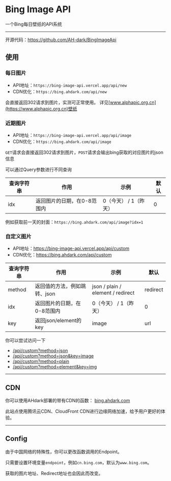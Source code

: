 # Bing Image API

一个Bing每日壁纸的API系统

---

开源代码：<https://github.com/AH-dark/BingImageApi>

## 使用

### 每日图片

- API地址：`https://bing-image-api.vercel.app/api/new`
- CDN优化：`https://bing.ahdark.com/api/new`

会直接返回302请求到图片，实测可正常使用。 详见[www.alphapic.org.cn](https://www.alphapic.org.cn)壁纸

### 近期图片

- API地址：`https://bing-image-api.vercel.app/api/image`
- CDN优化：`https://bing.ahdark.com/api/image`

`GET`请求会直接返回302请求到图片，`POST`请求会输出bing获取的对应图片的json信息

可以通过Query参数进行不同查询

| **查询字符串** | **作用**          | **示例**        | **默认** |
|-----------|-----------------|---------------|--------|
| idx       | 返回图片的日期，在0-8范围内 | 0（今天） / 1（昨天） | 0      |

例如获取前一天的封面：`https://bing.ahdark.com/api/image?idx=1`

### 自定义图片

- API地址：https://bing-image-api.vercel.app/api/custom
- CDN优化：https://bing.ahdark.com/api/custom

| **查询字符串** | **作用**             | **示例**                            | **默认**   |
|-----------|--------------------|-----------------------------------|----------|
| method    | 返回值的方法，例如跳转、json   | json / plain / element / redirect | redirect |
| idx       | 返回图片的日期，在0-8范围内    | 0（今天） / 1（昨天）                     | 0        |
| key       | 返回json/element的key | image                             | url      |

你可以尝试访问一下

- [/api/custom?method=json](https://bing.ahdark.com/api/custom?method=json)
- [/api/custom?method=json&key=image](https://bing.ahdark.com/api/custom?method=json&key=image)
- [/api/custom?method=plain](https://bing.ahdark.com/api/custom?method=plain)
- [/api/custom?method=element&key=img](https://bing.ahdark.com/api/custom?method=element&key=img)

---

## CDN

你可以使用AHdark部署的带有CDN的函数：
[bing.ahdark.com](https://bing.ahdark.com)

此站点使用腾讯云CDN、CloudFront CDN进行边缘网络加速，给予用户更好的体验。

---

## Config

由于中国网络的特殊性，你可以更改函数调用的Endpoint。

只需要设置环境变量`endpoint`，例如`cn.bing.com`，默认为`www.bing.com`。

获取的图片地址、Redirect地址也会因此而改变。

